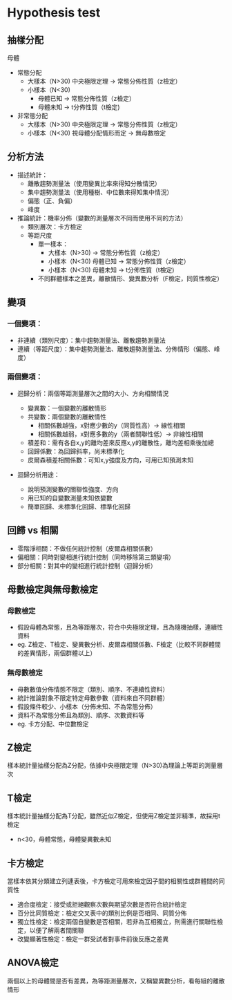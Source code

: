 # Hypothesis test
## 抽樣分配
母體
- 常態分配
   - 大樣本（N>30) 中央極限定理 -> 常態分佈性質（z檢定）
   - 小樣本（N<30) 
     - 母體已知 -> 常態分佈性質（z檢定）
     - 母體未知 -> t分佈性質（t檢定)
- 非常態分配
   - 大樣本（N>30) 中央極限定理 -> 常態分佈性質（z檢定）
   - 小樣本（N<30) 視母體分配情形而定 -> 無母數檢定

## 分析方法
- 描述統計：
   - 離散趨勢測量法（使用變異比率來得知分散情況）
   - 集中趨勢測量法（使用種樹、中位數來得知集中情況）
   - 偏態（正、負偏）
   - 峰度
- 推論統計：機率分佈（變數的測量層次不同而使用不同的方法）
   - 類別層次：卡方檢定
   - 等距尺度
     - 單一樣本：
       - 大樣本（N>30) -> 常態分佈性質（z檢定）
       - 小樣本（N<30) 母體已知 -> 常態分佈性質（z檢定）
       - 小樣本（N<30) 母體未知 -> t分佈性質（t檢定)
     - 不同群體樣本之差異，離散情形、變異數分析（F檢定，同質性檢定）

## 變項
### 一個變項：
- 非連續（類別尺度）：集中趨勢測量法、離散趨勢測量法
- 連續（等距尺度）：集中趨勢測量法、離散趨勢測量法、分佈情形（偏態、峰度）

### 兩個變項：
- 迴歸分析：兩個等距測量層次之間的大小、方向相關情況
   - 變異數：一個變數的離散情形
   - 共變數：兩個變數的離散情性
     - 相關係數越強，x對應少數的y（同質性高）-> 線性相關
     - 相關係數越弱，x對應多數的y（兩者關聯性低）-> 非線性相關
   - 積差和：需有各自x,y的離均差來反應x,y的離散性，離均差相乘後加總
   - 回歸係數：為回歸斜率，尚未標準化
   - 皮爾森積差相關係數：可知x,y強度及方向，可用已知預測未知
  
- 迴歸分析用途：
   - 說明預測變數的關聯性強度、方向
   - 用已知的自變數測量未知依變數
   - 簡單回歸、未標準化回歸、標準化回歸

## 回歸 vs 相關
- 零階淨相關：不做任何統計控制（皮爾森相關係數）
- 偏相關：同時對變相進行統計控制（同時移除第三類變項）
- 部分相關：對其中的變相進行統計控制（迴歸分析）

## 母數檢定與無母數檢定
### 母數檢定
- 假設母體為常態，且為等距層次，符合中央極限定理，且為隨機抽樣，連續性資料
- eg. Z檢定、T檢定、變異數分析、皮爾森相關係數、F檢定（比較不同群體間的差異情形，兩個群體以上）
### 無母數檢定
- 母數數值分佈情態不限定（類別、順序、不連續性資料）
- 統計推論對象不限定特定母數參數（資料來自不同群體）
- 假設條件較少、小樣本（分佈未知、不為常態分佈）
- 資料不為常態分佈且為類別、順序、次數資料等
- eg. 卡方分配、中位數檢定

## Z檢定
樣本統計量抽樣分配為Z分配，依據中央極限定理（N>30)為理論上等距的測量層次
## T檢定
樣本統計量抽樣分配為T分配，雖然近似Z檢定，但使用Z檢定並非精準，故採用t檢定
- n<30，母體常態，母體變異數未知
## 卡方檢定
當樣本依其分類建立列連表後，卡方檢定可用來檢定因子間的相關性或群體間的同質性 
- 適合度檢定：接受或拒絕觀察次數與期望次數是否符合統計檢定
- 百分比同質檢定：檢定交叉表中的類別比例是否相同、同質分佈
- 獨立性檢定：檢定兩個自變數是否相關，若非為互相獨立，則需進行關聯性檢定，以便了解兩者間關聯
- 改變顯著性檢定：檢定一群受試者對事件前後反應之差異
## ANOVA檢定
兩個以上的母體間是否有差異，為等距測量層次，又稱變異數分析，看每組的離散情形
